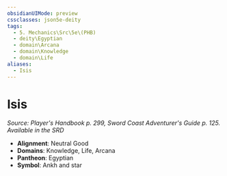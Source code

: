 ```yaml
---
obsidianUIMode: preview
cssclasses: json5e-deity
tags:
  - 5. Mechanics\Src\5e\(PHB)
  - deity\Egyptian
  - domain\Arcana
  - domain\Knowledge
  - domain\Life
aliases:
  - Isis
---
```

# Isis
*Source: Player's Handbook p. 299, Sword Coast Adventurer's Guide p. 125. Available in the <span title='Systems Reference Document (5.1)'>SRD</span>* 

- **Alignment**: Neutral Good
- **Domains**: Knowledge, Life, Arcana
- **Pantheon**: Egyptian
- **Symbol**: Ankh and star

